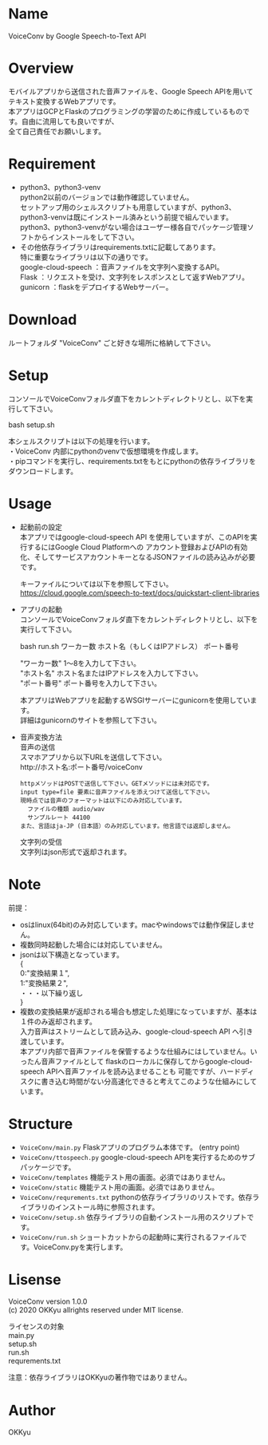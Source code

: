 # Name
 VoiceConv by Google Speech-to-Text API

# Overview
   モバイルアプリから送信された音声ファイルを、Google Speech APIを用いてテキスト変換するWebアプリです。  
   本アプリはGCPとFlaskのプログラミングの学習のために作成しているものです。自由に流用しても良いですが、  
   全て自己責任でお願いします。  

# Requirement
- python3、python3-venv  
python2以前のバージョンでは動作確認していません。  
セットアップ用のシェルスクリプトも用意していますが、python3、python3-venvは既にインストール済みという前提で組んでいます。  
python3、python3-venvがない場合はユーザー様各自でパッケージ管理ソフトからインストールをして下さい。  
- その他依存ライブラリはrequirements.txtに記載してあります。  
特に重要なライブラリは以下の通りです。  
google-cloud-speech  ：音声ファイルを文字列へ変換するAPI。  
Flask                ：リクエストを受け、文字列をレスポンスとして返すWebアプリ。  
gunicorn             ：flaskをデプロイするWebサーバー。  

# Download
  ルートフォルダ "VoiceConv" ごと好きな場所に格納して下さい。

# Setup
 コンソールでVoiceConvフォルダ直下をカレントディレクトリとし、以下を実行して下さい。  
 
   bash setup.sh  
 
 本シェルスクリプトは以下の処理を行います。  
 ・VoiceConv 内部にpythonのvenvで仮想環境を作成します。  
 ・pipコマンドを実行し、requirements.txtをもとにpythonの依存ライブラリをダウンロードします。  

# Usage 
- 起動前の設定  
    本アプリではgoogle-cloud-speech API を使用していますが、このAPIを実行するにはGoogle Cloud Platformへの
    アカウント登録およびAPIの有効化、そしてサービスアカウントキーとなるJSONファイルの読み込みが必要です。
    
    キーファイルについては以下を参照して下さい。
    https://cloud.google.com/speech-to-text/docs/quickstart-client-libraries

- アプリの起動  
    コンソールでVoiceConvフォルダ直下をカレントディレクトリとし、以下を実行して下さい。  

     bash run.sh ワーカー数 ホスト名（もしくはIPアドレス） ポート番号  

   "ワーカー数"  1〜8を入力して下さい。  
   "ホスト名"    ホスト名またはIPアドレスを入力して下さい。  
   "ポート番号"  ポート番号を入力して下さい。  
   
   本アプリはWebアプリを起動するWSGIサーバーにgunicornを使用しています。  
   詳細はgunicornのサイトを参照して下さい。  

- 音声変換方法  
    音声の送信  
      スマホアプリから以下URLを送信して下さい。  
        http://ホスト名:ポート番号/voiceConv  
        
      httpメソッドはPOSTで送信して下さい。GETメソッドには未対応です。  
      input type=file 要素に音声ファイルを添えつけて送信して下さい。  
      現時点では音声のフォーマットは以下にのみ対応しています。  
        ファイルの種類 audio/wav  
        サンプルレート 44100  
      また、言語はja-JP (日本語）のみ対応しています。他言語では返却しません。  
      
    文字列の受信  
      文字列はjson形式で返却されます。  

# Note
 前提：
- osはlinux(64bit)のみ対応しています。macやwindowsでは動作保証しません。  
- 複数同時起動した場合には対応していません。  
- jsonは以下構造となっています。  
    {  
      0:"変換結果１",  
      1:"変換結果２",  
       ・・・以下繰り返し  
    }  
- 複数の変換結果が返却される場合も想定した処理になっていますが、基本は１件のみ返却されます。  
  入力音声はストリームとして読み込み、google-cloud-speech API へ引き渡しています。  
  本アプリ内部で音声ファイルを保管するような仕組みにはしていません。いったん音声ファイルとして
  flaskのローカルに保存してからgoogle-cloud-speech APIへ音声ファイルを読み込ませることも
  可能ですが、ハードディスクに書き込む時間がない分高速化できると考えてこのような仕組みにしています。  

# Structure

- `VoiceConv/main.py`          Flaskアプリのプログラム本体です。 (entry point)
- `VoiceConv/ttospeech.py`     google-cloud-speech APIを実行するためのサブパッケージです。
- `VoiceConv/templates`         機能テスト用の画面。必須ではありません。
- `VoiceConv/static`             機能テスト用の画面。必須ではありません。
- `VoiceConv/requrements.txt`  pythonの依存ライブラリのリストです。依存ライブラリのインストール時に参照されます。
- `VoiceConv/setup.sh`  依存ライブラリの自動インストール用のスクリプトです。
- `VoiceConv/run.sh`    ショートカットからの起動時に実行されるファイルです。VoiceConv.pyを実行します。

# Lisense
  VoiceConv version 1.0.0  
  (c) 2020 OKKyu allrights reserved under MIT license.  

  ライセンスの対象  
  main.py  
  setup.sh  
  run.sh  
  requrements.txt  

  注意：依存ライブラリはOKKyuの著作物ではありません。  
  
# Author
OKKyu
